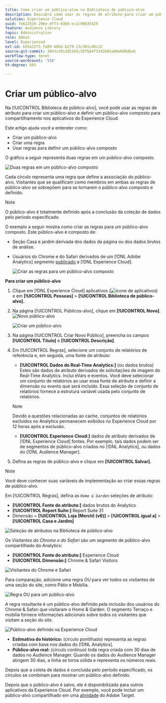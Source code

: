 ```yaml
---
title: Como criar um público-alvo na Biblioteca de público-alvo
description: Descubra como usar as regras de atributo para criar um público-alvo compartilhável na Biblioteca de público-alvo. Saiba como configurar uma regra e definir um público-alvo composto.
solution: Experience Cloud
uuid: 7e622539-296e-4ff3-93b0-ec1c08b35429
feature: Audience Library
topic: Administration
role: Admin
level: Experienced
exl-id: b65a12f5-fa89-400a-b279-13c381cd6c22
source-git-commit: 3043cd913d5165c58fb84f3342b05a00a690d6a6
workflow-type: tm+mt
source-wordcount: '534'
ht-degree: 66%

---
```


# Criar um público-alvo

Na [!UICONTROL Biblioteca de público-alvo], você pode usar as regras de atributo para criar um público-alvo e definir um público-alvo composto para compartilhamento nos aplicativos do Experience Cloud.

Este artigo ajuda você a entender como:

* Criar um público-alvo
* Criar uma regra
* Usar regras para definir um público-alvo composto

O gráfico a seguir representa duas regras em um público-alvo composto.

![Duas regras em um público-alvo composto](assets/audience_sharing.png)

Cada círculo representa uma regra que define a associação do público-alvo. Visitantes que se qualificam como membros em ambas as regras de público-alvo se sobrepõem para se tornarem o público-alvo composto e definido.

>[!NOTE]
>
>O público-alvo é totalmente definido após a conclusão da coleção de dados pelo período especificado.

O exemplo a seguir mostra como criar as regras para um público-alvo composto. Este público-alvo é composto de:

* Seção Casa e jardim derivada dos dados da página ou dos dados brutos de análise.
* Usuários do Chrome e do Safari derivados de um [!DNL Adobe Analytics] segmento [publicado](overview.md) a [!DNL Experience Cloud].

  ![Criar as regras para um público-alvo composto](assets/audience_create.png)

**Para criar um público-alvo**

1. Clique em [!DNL Experience Cloud] aplicativos (![ícone de aplicativos](assets/apps-icon.png)) e em **[!UICONTROL Pessoas]** > **[!UICONTROL Biblioteca de público-alvo].**

1. Na página [!UICONTROL Públicos-alvo], clique em **[!UICONTROL Novo]**. ![Novo público-alvo](assets/add_icon_small.png)

   ![Criar um público-alvo](assets/audience_create_new.png)

1. Na página [!UICONTROL Criar Novo Público], preencha os campos **[!UICONTROL Título]** e **[!UICONTROL Descrição]**.
1. Em [!UICONTROL Regras], selecione um conjunto de relatórios de referência e, em seguida, uma fonte de atributo:

   * **[!UICONTROL Dados do Real-Time Analytics:]** (ou dados brutos) Estes são dados de atributo derivados de solicitações de imagem do Real-Time Analytics. Inclui eVars e eventos. Você deve selecionar um conjunto de relatórios ao usar essa fonte de atributo e definir a dimensão ou evento que será incluído. Essa seleção de conjunto de relatórios fornece a estrutura variável usada pelo conjunto de relatórios.

   >[!NOTE]
   >
   >Devido a questões relacionadas ao cache, conjuntos de relatórios excluídos no Analytics permanecem exibidos no Experience Cloud por 12 horas após a exclusão.

   * **[!UICONTROL Experience Cloud:]** dados de atributo derivados de [!DNL Experience Cloud] fontes. Por exemplo, tais dados podem ser de segmentos de público-alvo criados no [!DNL Analytics], ou dados do [!DNL Audience Manager].

1. Defina as regras de público-alvo e clique em **[!UICONTROL Salvar].**

>[!NOTE]
>
>Você deve conhecer suas variáveis de implementação ao criar essas regras de público-alvo.

Em [!UICONTROL Regras], defina as *`Home & Garden`* seleções de atributo:

* **[!UICONTROL Fonte de atributo:]** dados brutos do Analytics
* **[!UICONTROL Report Suite:]** Report Suite 31
* Dimensão = **[!UICONTROL Loja (Merch) (v6)]** > **[!UICONTROL igual a]** > **[!UICONTROL Casa e Jardim]**

![Seleção de atributos na Biblioteca de público-alvo](assets/home_garden.png)

Os *Visitantes do Chrome e do Safari* são um segmento de público-alvo compartilhado do Analytics:

* **[!UICONTROL Fonte do atributo:]** Experience Cloud
* **[!UICONTROL Dimensão:]** Chrome &amp; Safari Visitors

![Visitantes do Chrome e Safari](assets/chrome_safari.png)

Para comparação, adicione uma regra *OU* para ver todos os visitantes de uma seção do site, como Pátio e Mobília.

![Regra OU para um público-alvo](assets/audiences_rule_patio.png)

A regra resultante é um público-alvo definido pela inclusão dos usuários do Chrome &amp; Safari que visitaram o Home &amp; Garden. O segmento Terraço e mobília fornece informações adicionais sobre todos os visitantes que visitam a seção do site.

![Público-alvo definido na Experience Cloud](assets/defined_audience.png)

* **Estimativa do histórico:** (círculo pontilhado) representa as regras criadas com base nos dados do [!DNL Analytics].
* **Público-alvo real:** (círculo contínuo) toda regra criada com 30 dias de dados no Audience Manager. Quando os dados do Audience Manager atingem 30 dias, a linha se torna sólida e representa os números reais.

Depois que a coleta de dados é concluída pelo período especificado, os círculos se combinam para mostrar um público-alvo definido.

Depois que o público-alvo é salvo, ele é disponibilizado para outros aplicativos da Experience Cloud. Por exemplo, você pode incluir um público-alvo compartilhado em uma [atividade](https://experienceleague.adobe.com/en/docs/target/using/activities/activities) do Adobe Target.
